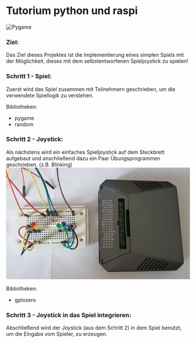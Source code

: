 # Tutorium python und raspi
![Pygame](pics/pygame.gif)

### Ziel:

Das Ziel dieses Projektes ist die Implementierung eines simplen Spiels mit 
der Möglichkeit, dieses mit dem selbstentworfenen Spieljoystick zu spielen!

### Schritt 1 - Spiel:

Zuerst wird das Spiel zusammen mit Teilnehmern geschrieben, um die verwendete
Spiellogik zu verstehen.

Bibliotheken:
- pygame
- random

### Schritt 2 - Joystick:

Als nächstens wird ein einfaches Spieljoystick auf dem Steckbrett aufgebaut
und anschließend dazu ein Paar Übungsprogrammen geschrieben. (z.B. Blinking) 
![Pygame](pics/raspi_game.png)

Bibliotheken:
- gpiozero

### Schritt 3 - Joystick in das Spiel integrieren:

Abschließend wird der Joystick (aus dem Schritt 2) in dem Spiel benutzt, um
die Eingabe vom Spieler, zu erzeugen.
